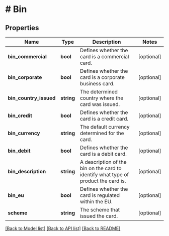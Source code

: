 # # Bin

## Properties

Name | Type | Description | Notes
------------ | ------------- | ------------- | -------------
**bin_commercial** | **bool** | Defines whether the card is a commercial card. | [optional]
**bin_corporate** | **bool** | Defines whether the card is a corporate business card. | [optional]
**bin_country_issued** | **string** | The determined country where the card was issued. | [optional]
**bin_credit** | **bool** | Defines whether the card is a credit card. | [optional]
**bin_currency** | **string** | The default currency determined for the card. | [optional]
**bin_debit** | **bool** | Defines whether the card is a debit card. | [optional]
**bin_description** | **string** | A description of the bin on the card to identify what type of product the card is. | [optional]
**bin_eu** | **bool** | Defines whether the card is regulated within the EU. | [optional]
**scheme** | **string** | The scheme that issued the card. | [optional]

[[Back to Model list]](../../README.md#models) [[Back to API list]](../../README.md#endpoints) [[Back to README]](../../README.md)

